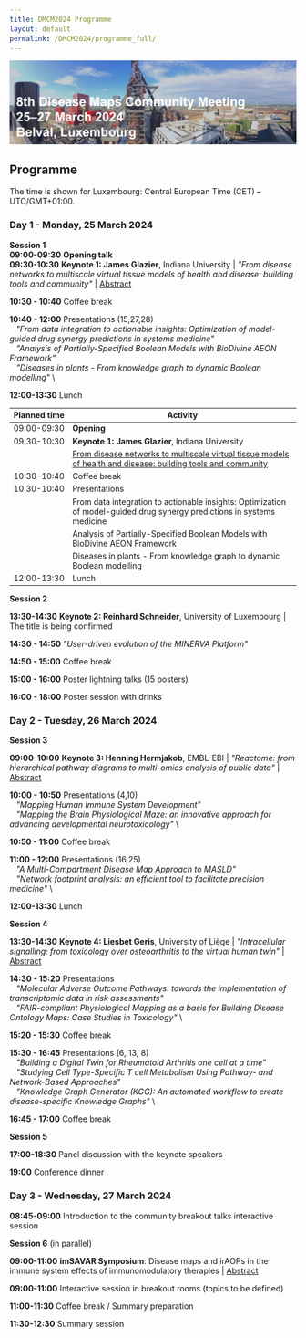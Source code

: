 ```yaml
---
title: DMCM2024 Programme
layout: default
permalink: /DMCM2024/programme_full/
---
```


<img src="/images/places/Belval08.jpg"/>

## Programme

The time is shown for Luxembourg: Central European Time (CET) – UTC/GMT+01:00.

### Day 1 - Monday, 25 March 2024

**Session 1** \
**09:00-09:30** **Opening talk** \
**09:30-10:30** **Keynote 1: James Glazier**, Indiana University | *"From disease networks to multiscale virtual tissue models of health and disease: building tools and community"* | [Abstract](/DMCM2024/JamesGlazier)

**10:30 - 10:40** Coffee break

**10:40 - 12:00** Presentations (15,27,28) \
&nbsp;&nbsp;&nbsp;*"From data integration to actionable insights: Optimization of model-guided drug synergy predictions in systems medicine"* \
&nbsp;&nbsp;&nbsp;*"Analysis of Partially-Specified Boolean Models with BioDivine AEON Framework"* \
&nbsp;&nbsp;&nbsp;*"Diseases in plants - From knowledge graph to dynamic Boolean modelling"* \

**12:00-13:30** Lunch

| **Planned&nbsp;time**    | **Activity**                                                |
|-----------------|-------------------------------------------------------------|
| 09:00-09:30     | **Opening** |
| 09:30-10:30     | **Keynote 1: James Glazier**, Indiana University |  
|                 | [From disease networks to multiscale virtual tissue models of health and disease: building tools and community](/DMCM2024/JamesGlazier) |  
| 10:30-10:40     | Coffee break |
| 10:30-10:40     | Presentations |
|                 | From data integration to actionable insights: Optimization of model-guided drug synergy predictions in systems medicine |
|                 | Analysis of Partially-Specified Boolean Models with BioDivine AEON Framework |
|                 | Diseases in plants - From knowledge graph to dynamic Boolean modelling |
| 12:00-13:30     | Lunch |


**Session 2**

**13:30-14:30** **Keynote 2: Reinhard Schneider**, University of Luxembourg | The title is being confirmed

**14:30 - 14:50** *"User-driven evolution of the MINERVA Platform"*

**14:50 - 15:00** Coffee break

**15:00 - 16:00** Poster lightning talks (15 posters)

**16:00 - 18:00** Poster session with drinks

### Day 2 - Tuesday, 26 March 2024

**Session 3**

**09:00-10:00** **Keynote 3: Henning Hermjakob**, EMBL-EBI | *"Reactome: from hierarchical pathway diagrams to multi-omics analysis of public data"* | [Abstract](/DMCM2024/HenningHermjakob)

**10:00 - 10:50** Presentations (4,10) \
&nbsp;&nbsp;&nbsp;*"Mapping Human Immune System Development"* \
&nbsp;&nbsp;&nbsp;*"Mapping the Brain Physiological Maze: an innovative approach for advancing developmental neurotoxicology"* \

**10:50 - 11:00** Coffee break

**11:00 - 12:00** Presentations (16,25) \
&nbsp;&nbsp;&nbsp;*"A Multi-Compartment Disease Map Approach to MASLD"* \
&nbsp;&nbsp;&nbsp;*"Network footprint analysis: an efficient tool to facilitate precision medicine"* \

**12:00-13:30** Lunch

**Session 4**

**13:30-14:30** **Keynote 4: Liesbet Geris**, University of Liège | *"Intracellular signalling: from toxicology over osteoarthritis to the virtual human twin"* | [Abstract](/DMCM2024/LiesbetGeris)

**14:30 - 15:20** Presentations \
&nbsp;&nbsp;&nbsp;*"Molecular Adverse Outcome Pathways: towards the implementation of transcriptomic data in risk assessments"* \
&nbsp;&nbsp;&nbsp;*"FAIR-compliant Physiological Mapping as a basis for Building Disease Ontology Maps: Case Studies in Toxicology"* \

**15:20 - 15:30** Coffee break

**15:30 - 16:45** Presentations (6, 13, 8) \
&nbsp;&nbsp;&nbsp;*"Building a Digital Twin for Rheumatoid Arthritis one cell at a time"* \
&nbsp;&nbsp;&nbsp;*"Studying Cell Type-Specific T cell Metabolism Using Pathway- and Network-Based Approaches"* \
&nbsp;&nbsp;&nbsp;*"Knowledge Graph Generator (KGG): An automated workflow to create disease-specific Knowledge Graphs"* \

**16:45 - 17:00** Coffee break

**Session 5**

**17:00-18:30** Panel discussion with the keynote speakers

**19:00** Conference dinner

### Day 3 - Wednesday, 27 March 2024

**08:45-09:00** Introduction to the community breakout talks interactive session

**Session 6** (in parallel)

**09:00-11:00** **imSAVAR Symposium**: Disease maps and irAOPs in the immune system effects of immunomodulatory therapies | [Abstract](/DMCM2024/imSAVAR)

**09:00-11:00** Interactive session in breakout rooms (topics to be defined)

**11:00-11:30** Coffee break / Summary preparation

**11:30-12:30** Summary session



<!--
| **Session**   | **Time**     | **Activity**                                                |
|---------------|--------------|-------------------------------------------------------------|
| **Session 1** | 09:00-09:05  | **Welcome** |
|               | 09:05-10:05  | **Keynote speaker 1** |         
|               | 10:05-12:00  | **Presentations** |
|               | 12:00-13:30  | Lunch |
| **Session 2** | 13:30-14:30  | **Keynote speaker 2** |
|               | 14:30-16:00  | **Poster lightning talks** |
|               | 16:00-18:00  | **Poster session with drinks** |  
-->

